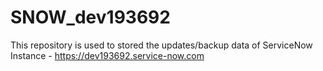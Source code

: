 # SNOW_dev193692
This repository is used to stored the updates/backup data of ServiceNow Instance - https://dev193692.service-now.com
